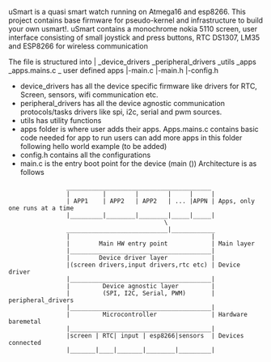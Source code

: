 uSmart is a quasi smart watch running on Atmega16 and esp8266.
This project contains base firmware for pseudo-kernel and infrastructure to build your own usmart!.
uSmart contains a monochrome nokia 5110 screen, user interface consisting of small joystick and press buttons, RTC DS1307, LM35 and ESP8266 for wireless communication

The file is structured into
	|
	\_device_drivers
	\_peripheral_drivers
	\_utils
	\_apps
		\_apps.mains.c
		\_ user defined apps
	|-main.c
	|-main.h
	|-config.h


* device_drivers has all the device specific firmware like drivers for RTC, Screen, sensors, wifi communication etc.
* peripheral_drivers has all the device agnostic communication protocols/tasks drivers like spi, i2c, serial and pwm sources.
* utils has utility functions
* apps folder is where user adds their apps.
	Apps.mains.c contains basic code needed for app to run
	users can add more apps in this folder following hello world example (to be added)
* config.h contains all the configurations
* main.c is the entry boot point for the device (main ())
Architecture is as follows
```
				________________________________________
                |         |        |        |     |     |
				| APP1    | APP2   | APP2   | ... |APPN | Apps, only one runs at a time
				|_________|________|________|_____|_____|
                                           \
				____________________________|____________
				|                                       |
				|      	 Main HW entry point            | Main layer
				|_______________________________________|
				|        Device driver layer            |
				|(screen drivers,input drivers,rtc etc) | Device driver
				|_______________________________________|
				|         Device agnostic layer         |
				|         (SPI, I2C, Serial, PWM)       | peripheral_drivers
				|_______________________________________|
				|         Microcontroller               | Hardware baremetal
				|_______________________________________|
				|screen | RTC| input | esp8266|sensors  | Devices connected
				|_______|____|_______|________|_________|

```

